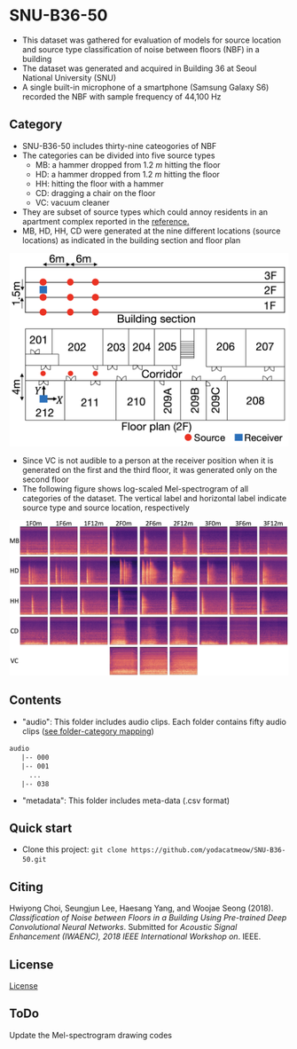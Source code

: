 # SNU-B36-50
- This dataset was gathered for evaluation of models for source location and source type classification of noise between floors (NBF) in a building
- The dataset was generated and acquired in Building 36 at Seoul National University (SNU)
- A single built-in microphone of a smartphone (Samsung Galaxy S6) recorded the NBF with sample frequency of 44,100 Hz




## Category

- SNU-B36-50 includes thirty-nine cateogories of NBF
- The categories can be divided into  five source types
  - MB: a hammer dropped from 1.2 *m* hitting the floor
  - HD: a hammer dropped from 1.2 *m* hitting the floor
  - HH: hitting the floor with a hammer
  - CD: dragging a chair on the floor
  - VC: vacuum cleaner
- They are subset of source types which could annoy residents in an apartment complex reported in the  [reference.](http://www.noiseinfo.or.kr/about/data_view.jsp?boardNo=199&keyfield=whole&keyword=&pg=1)
- MB, HD, HH, CD were generated at the nine different locations (source locations) as indicated in the building section and floor plan


![](https://github.com/yodacatmeow/SNU-B36-50/blob/master/figure/bldg-sec-floorplan.png)

- Since VC is not audible to a person at the receiver position when it is generated on the first and the third floor, it was generated only on the second floor
- The following figure shows log-scaled Mel-spectrogram of all categories of the dataset. The vertical label and horizontal label indicate source type and source location, respectively

![](https://github.com/yodacatmeow/SNU-B36-50/blob/master/figure/log-scaled-mel-spec.png)



## Contents

- "audio": This folder includes audio clips. Each folder contains fifty audio clips ([see folder-category mapping](https://github.com/yodacatmeow/SNU-B36-50/blob/master/folder-category-mapping.txt))

```
audio
   |-- 000
   |-- 001
     ...
   |-- 038 
```

- "metadata": This folder includes meta-data (.csv format)




## Quick start

- Clone this project:  ```git clone https://github.com/yodacatmeow/SNU-B36-50.git ``` 





## Citing

Hwiyong Choi, Seungjun Lee, Haesang Yang, and Woojae Seong (2018). *Classification of Noise between Floors in a Building Using Pre-trained Deep Convolutional Neural Networks*.  Submitted for *Acoustic Signal Enhancement (IWAENC), 2018 IEEE International Workshop on*. IEEE.



## License

[License](https://github.com/yodacatmeow/SNU-B36-50/blob/master/LICENSE)



## ToDo

Update the Mel-spectrogram drawing codes



